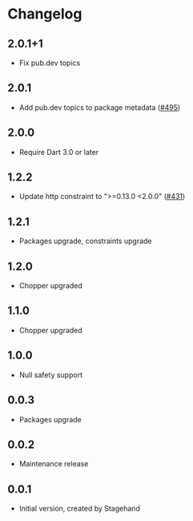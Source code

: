 # Changelog

## 2.0.1+1

- Fix pub.dev topics

## 2.0.1

- Add pub.dev topics to package metadata ([#495](https://github.com/lejard-h/chopper/pull/495))

## 2.0.0

- Require Dart 3.0 or later

## 1.2.2

- Update http constraint to ">=0.13.0 <2.0.0" ([#431](https://github.com/lejard-h/chopper/pull/431))

## 1.2.1

- Packages upgrade, constraints upgrade

## 1.2.0

- Chopper upgraded

## 1.1.0

- Chopper upgraded

## 1.0.0

- Null safety support

## 0.0.3

- Packages upgrade

## 0.0.2

- Maintenance release

## 0.0.1

- Initial version, created by Stagehand
